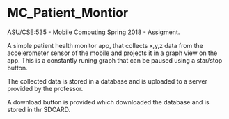 # MC_Patient_Montior
ASU/CSE:535 - Mobile Computing
Spring 2018 - Assigment.

A simple patient health monitor app, that collects x,y,z data from the accelerometer sensor of the mobile and projects
it in a graph view on the app. This is a constantly runing graph that can be paused using a star/stop button.

The collected data is stored in a database and is uploaded to a server provided by the professor. 

A download button is provided which downloaded the database and is stored in thr SDCARD.

